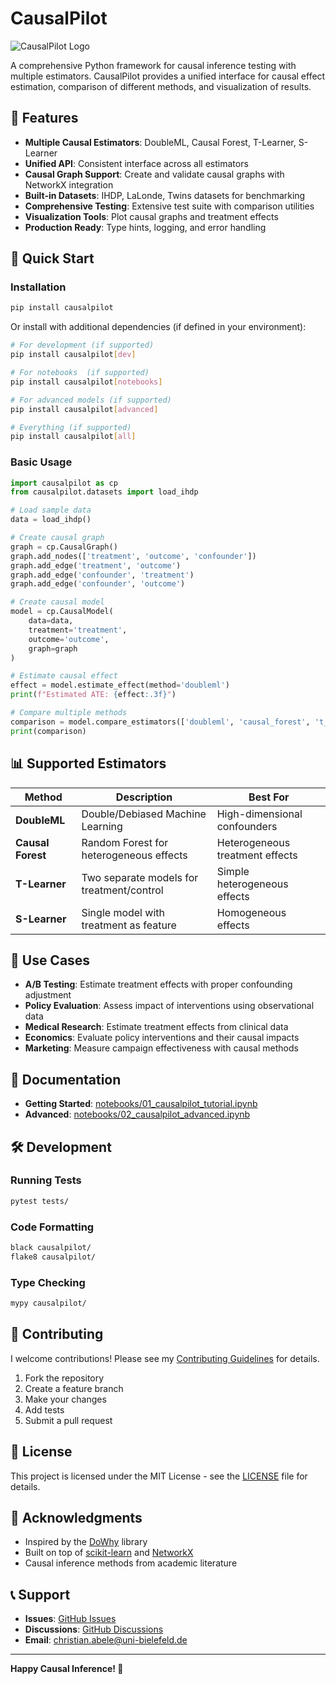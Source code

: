 # CausalPilot

![CausalPilot Logo](https://github.com/user-attachments/assets/7887c002-8653-4f8e-bdd1-0b96cd19f6fd)

A comprehensive Python framework for causal inference testing with multiple estimators. CausalPilot provides a unified interface for causal effect estimation, comparison of different methods, and visualization of results.

## 🌟 Features

- **Multiple Causal Estimators**: DoubleML, Causal Forest, T-Learner, S-Learner
- **Unified API**: Consistent interface across all estimators
- **Causal Graph Support**: Create and validate causal graphs with NetworkX integration
- **Built-in Datasets**: IHDP, LaLonde, Twins datasets for benchmarking
- **Comprehensive Testing**: Extensive test suite with comparison utilities
- **Visualization Tools**: Plot causal graphs and treatment effects
- **Production Ready**: Type hints, logging, and error handling

## 🚀 Quick Start

### Installation

```bash
pip install causalpilot
```

Or install with additional dependencies (if defined in your environment):

```bash
# For development (if supported)
pip install causalpilot[dev]

# For notebooks  (if supported)
pip install causalpilot[notebooks]

# For advanced models (if supported)
pip install causalpilot[advanced]

# Everything (if supported)
pip install causalpilot[all]
```

### Basic Usage

```python
import causalpilot as cp
from causalpilot.datasets import load_ihdp

# Load sample data
data = load_ihdp()

# Create causal graph
graph = cp.CausalGraph()
graph.add_nodes(['treatment', 'outcome', 'confounder'])
graph.add_edge('treatment', 'outcome')
graph.add_edge('confounder', 'treatment')
graph.add_edge('confounder', 'outcome')

# Create causal model
model = cp.CausalModel(
    data=data,
    treatment='treatment',
    outcome='outcome', 
    graph=graph
)

# Estimate causal effect
effect = model.estimate_effect(method='doubleml')
print(f"Estimated ATE: {effect:.3f}")

# Compare multiple methods
comparison = model.compare_estimators(['doubleml', 'causal_forest', 't_learner'])
print(comparison)
```

## 📊 Supported Estimators

| Method | Description | Best For |
|--------|-------------|----------|
| **DoubleML** | Double/Debiased Machine Learning | High-dimensional confounders |
| **Causal Forest** | Random Forest for heterogeneous effects | Heterogeneous treatment effects |
| **T-Learner** | Two separate models for treatment/control | Simple heterogeneous effects |
| **S-Learner** | Single model with treatment as feature | Homogeneous effects |

## 🎯 Use Cases

- **A/B Testing**: Estimate treatment effects with proper confounding adjustment
- **Policy Evaluation**: Assess impact of interventions using observational data
- **Medical Research**: Estimate treatment effects from clinical data
- **Economics**: Evaluate policy interventions and their causal impacts
- **Marketing**: Measure campaign effectiveness with causal methods

## 📖 Documentation

- **Getting Started**: [notebooks/01_causalpilot_tutorial.ipynb](notebooks/01_causalpilot_tutorial.ipynb)
- **Advanced**: [notebooks/02_causalpilot_advanced.ipynb](notebooks/02_causalpilot_advanced.ipynb)  

## 🛠 Development

### Running Tests

```bash
pytest tests/
```

### Code Formatting

```bash
black causalpilot/
flake8 causalpilot/
```

### Type Checking

```bash
mypy causalpilot/
```

## 🤝 Contributing

I welcome contributions! Please see my [Contributing Guidelines](CONTRIBUTING.md) for details.

1. Fork the repository
2. Create a feature branch
3. Make your changes
4. Add tests
5. Submit a pull request

## 📄 License

This project is licensed under the MIT License - see the [LICENSE](LICENSE) file for details.

## 🙏 Acknowledgments

- Inspired by the [DoWhy](https://github.com/py-why/dowhy) library
- Built on top of [scikit-learn](https://scikit-learn.org/) and [NetworkX](https://networkx.org/)
- Causal inference methods from academic literature

## 📞 Support

- **Issues**: [GitHub Issues](https://github.com/ChristianAbele02/causalpilot/issues)
- **Discussions**: [GitHub Discussions](https://github.com/ChristianAbele02/causalpilot/discussions)
- **Email**: christian.abele@uni-bielefeld.de

---

**Happy Causal Inference! 🎯**
